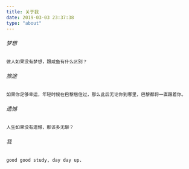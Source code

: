 ```yaml
---
title: 关于我
date: 2019-03-03 23:37:38
type: "about"
---
```


###### 梦想
``` md
做人如果没有梦想，跟咸鱼有什么区别？
```

###### 旅途
``` md
如果你足够幸运，年轻时候在巴黎居住过，那么此后无论你到哪里，巴黎都将一直跟着你。
```

###### 遗憾
``` md
人生如果没有遗憾，那该多无聊？
```

###### 我
``` md
good good study, day day up.
```